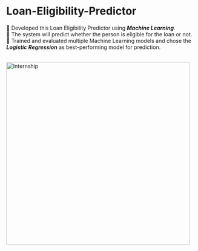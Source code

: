 # Loan-Eligibility-Predictor
 
📌 Developed this Loan Eligibility Predictor using ___Machine Learning___.<br>
📌 The system will predict whether the person is eligible for the loan or not.<br>
📌 Trained and evaluated multiple Machine Learning models and chose the ___Logistic___ ___Regression___ as best-performing model for prediction.<br><br>

<img width="484" alt="Internship" src="https://github.com/Shubhada249/Loan-Eligibility-Predictor/assets/84717400/095f4e52-c988-41e9-962f-47e258d1c5a2">

